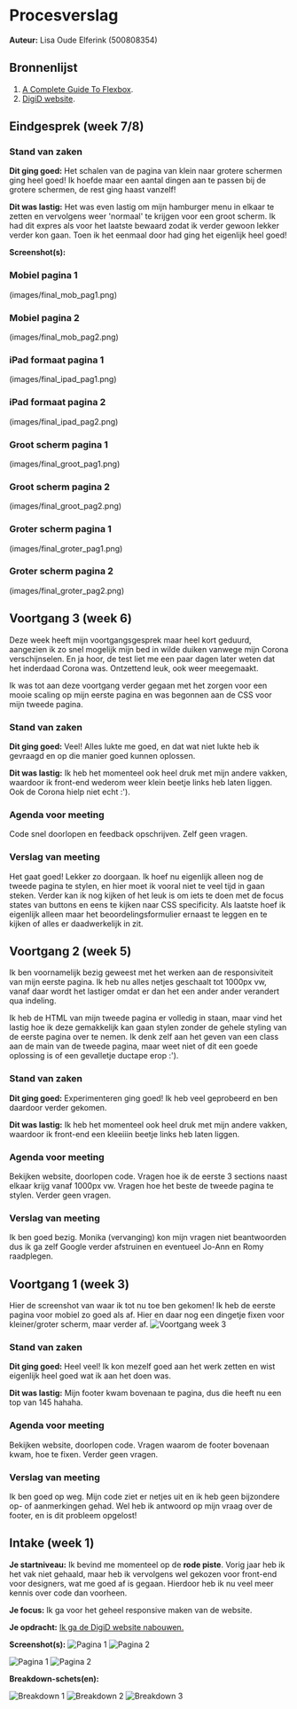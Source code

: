 # Procesverslag
**Auteur:** Lisa Oude Elferink (500808354)


## Bronnenlijst
1. [A Complete Guide To Flexbox](https://css-tricks.com/snippets/css/a-guide-to-flexbox/).
2. [DigiD website](https://www.digid.nl/).



## Eindgesprek (week 7/8)
### Stand van zaken
**Dit ging goed:** Het schalen van de pagina van klein naar grotere schermen ging heel goed! Ik hoefde maar een aantal dingen aan te passen bij de grotere schermen, de rest ging haast vanzelf!

**Dit was lastig:** Het was even lastig om mijn hamburger menu in elkaar te zetten en vervolgens weer 'normaal' te krijgen voor een groot scherm. Ik had dit expres als voor het laatste bewaard zodat ik verder gewoon lekker verder kon gaan. Toen ik het eenmaal door had ging het eigenlijk heel goed!


**Screenshot(s):** 
### Mobiel pagina 1
(images/final_mob_pag1.png)

### Mobiel pagina 2
(images/final_mob_pag2.png)

### iPad formaat pagina 1
(images/final_ipad_pag1.png)

### iPad formaat pagina 2
(images/final_ipad_pag2.png)

### Groot scherm pagina 1
(images/final_groot_pag1.png)

### Groot scherm pagina 2
(images/final_groot_pag2.png)

### Groter scherm pagina 1
(images/final_groter_pag1.png)

### Groter scherm pagina 2
(images/final_groter_pag2.png)



## Voortgang 3 (week 6)
Deze week heeft mijn voortgangsgesprek maar heel kort geduurd, aangezien ik zo snel mogelijk mijn bed in wilde duiken vanwege mijn Corona verschijnselen. En ja hoor, de test liet me een paar dagen later weten dat het inderdaad Corona was. Ontzettend leuk, ook weer meegemaakt.

Ik was tot aan deze voortgang verder gegaan met het zorgen voor een mooie scaling op mijn eerste pagina en was begonnen aan de CSS voor mijn tweede pagina.



### Stand van zaken
**Dit ging goed:** Veel! Alles lukte me goed, en dat wat niet lukte heb ik gevraagd en op die manier goed kunnen oplossen.

**Dit was lastig:** Ik heb het momenteel ook heel druk met mijn andere vakken, waardoor ik front-end wederom weer klein beetje links heb laten liggen. Ook de Corona hielp niet echt :').



### Agenda voor meeting
Code snel doorlopen en feedback opschrijven. Zelf geen vragen.



### Verslag van meeting
Het gaat goed! Lekker zo doorgaan. Ik hoef nu eigenlijk alleen nog de tweede pagina te stylen, en hier moet ik vooral niet te veel tijd in gaan steken. Verder kan ik nog kijken of het leuk is om iets te doen met de focus states van buttons en eens te kijken naar CSS specificity. Als laatste hoef ik eigenlijk alleen maar het beoordelingsformulier ernaast te leggen en te kijken of alles er daadwerkelijk in zit. 



## Voortgang 2 (week 5)
Ik ben voornamelijk bezig geweest met het werken aan de responsiviteit van mijn eerste pagina. Ik heb nu alles netjes geschaalt tot 1000px vw, vanaf daar wordt het lastiger omdat er dan het een ander ander verandert qua indeling.

Ik heb de HTML van mijn tweede pagina er volledig in staan, maar vind het lastig hoe ik deze gemakkelijk kan gaan stylen zonder de gehele styling van de eerste pagina over te nemen. Ik denk zelf aan het geven van een class aan de main van de tweede pagina, maar weet niet of dit een goede oplossing is of een gevalletje ductape erop :').


### Stand van zaken
**Dit ging goed:** Experimenteren ging goed! Ik heb veel geprobeerd en ben daardoor verder gekomen.

**Dit was lastig:** Ik heb het momenteel ook heel druk met mijn andere vakken, waardoor ik front-end een kleeiiin beetje links heb laten liggen.



### Agenda voor meeting
Bekijken website, doorlopen code. 
Vragen hoe ik de eerste 3 sections naast elkaar krijg vanaf 1000px vw.
Vragen hoe het beste de tweede pagina te stylen.
Verder geen vragen.



### Verslag van meeting
Ik ben goed bezig. Monika (vervanging) kon mijn vragen niet beantwoorden dus ik ga zelf Google verder afstruinen en eventueel Jo-Ann en Romy raadplegen.


## Voortgang 1 (week 3)
Hier de screenshot van waar ik tot nu toe ben gekomen! Ik heb de eerste pagina voor mobiel zo goed als af. Hier en daar nog een dingetje fixen voor kleiner/groter scherm, maar verder af.
![Voortgang week 3](images/voortgang_week3.png)


### Stand van zaken
**Dit ging goed:** Heel veel! Ik kon mezelf goed aan het werk zetten en wist eigenlijk heel goed wat ik aan het doen was.

**Dit was lastig:** Mijn footer kwam bovenaan te pagina, dus die heeft nu een top van 145 hahaha.



### Agenda voor meeting
Bekijken website, doorlopen code. 
Vragen waarom de footer bovenaan kwam, hoe te fixen. 
Verder geen vragen.


### Verslag van meeting
Ik ben goed op weg. Mijn code ziet er netjes uit en ik heb geen bijzondere op- of aanmerkingen gehad. Wel heb ik antwoord op mijn vraag over de footer, en is dit probleem opgelost!


## Intake (week 1)

**Je startniveau:** Ik bevind me momenteel op de **rode piste**. Vorig jaar heb ik het vak niet gehaald, maar heb ik vervolgens wel gekozen voor front-end voor designers, wat me goed af is gegaan. Hierdoor heb ik nu veel meer kennis over code dan voorheen. 

**Je focus:** Ik ga voor het geheel responsive maken van de website.

**Je opdracht:** [Ik ga de DigiD website nabouwen.](https://www.digid.nl/)

**Screenshot(s):**
![Pagina 1](images/digid_mob_pag1.png)
![Pagina 2](images/digid_mob_pag2.png)

![Pagina 1](images/digid_pag1.png)
![Pagina 2](images/digid_pag2.png)

**Breakdown-schets(en):**

![Breakdown 1](images/breakdown_mob_1.png)
![Breakdown 2](images/breakdown_mob_2.png)
![Breakdown 3](images/breakdown_mob_3.png)
